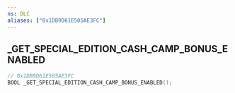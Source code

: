 ```yaml
---
ns: DLC
aliases: ["0x1DB9D61E505AE3FC"]
---
```

## _GET_SPECIAL_EDITION_CASH_CAMP_BONUS_ENABLED

```c
// 0x1DB9D61E505AE3FC
BOOL _GET_SPECIAL_EDITION_CASH_CAMP_BONUS_ENABLED();
```

